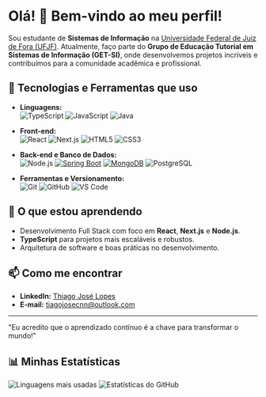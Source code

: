 # Olá! 👋 Bem-vindo ao meu perfil!

Sou estudante de **Sistemas de Informação** na [Universidade Federal de Juiz de Fora (UFJF)](https://www.ufjf.br/). Atualmente, faço parte do **Grupo de Educação Tutorial em Sistemas de Informação (GET-SI)**, onde desenvolvemos projetos incríveis e contribuímos para a comunidade acadêmica e profissional.

## 🚀 Tecnologias e Ferramentas que uso

- **Linguagens:**  
  ![TypeScript](https://img.shields.io/badge/TypeScript-3178C6?style=for-the-badge&logo=typescript&logoColor=white)
  ![JavaScript](https://img.shields.io/badge/JavaScript-F7DF1E?style=for-the-badge&logo=javascript&logoColor=black)
  ![Java](https://img.shields.io/badge/Java-007396?style=for-the-badge&logo=java&logoColor=white)

- **Front-end:**  
  ![React](https://img.shields.io/badge/React-61DAFB?style=for-the-badge&logo=react&logoColor=black)
  ![Next.js](https://img.shields.io/badge/Next.js-000000?style=for-the-badge&logo=nextdotjs&logoColor=white)
  ![HTML5](https://img.shields.io/badge/HTML5-E34F26?style=for-the-badge&logo=html5&logoColor=white)
  ![CSS3](https://img.shields.io/badge/CSS3-1572B6?style=for-the-badge&logo=css3&logoColor=white)

- **Back-end e Banco de Dados:**  
  ![Node.js](https://img.shields.io/badge/Node.js-339933?style=for-the-badge&logo=nodedotjs&logoColor=white)
  [![Spring Boot](https://img.shields.io/badge/Spring_Boot-6DB33F?style=for-the-badge&logo=springboot&logoColor=white)](https://spring.io/projects/spring-boot)
  [![MongoDB](https://img.shields.io/badge/MongoDB-47A248?style=for-the-badge&logo=mongodb&logoColor=white)](https://www.mongodb.com)
  ![PostgreSQL](https://img.shields.io/badge/PostgreSQL-336791?style=for-the-badge&logo=postgresql&logoColor=white)
  

- **Ferramentas e Versionamento:**  
  ![Git](https://img.shields.io/badge/Git-F05032?style=for-the-badge&logo=git&logoColor=white)
  ![GitHub](https://img.shields.io/badge/GitHub-181717?style=for-the-badge&logo=github&logoColor=white)
  ![VS Code](https://img.shields.io/badge/VS%20Code-007ACC?style=for-the-badge&logo=visual-studio-code&logoColor=white)

## 🌱 O que estou aprendendo

- Desenvolvimento Full Stack com foco em **React**, **Next.js** e **Node.js**.
- **TypeScript** para projetos mais escaláveis e robustos.
- Arquitetura de software e boas práticas no desenvolvimento.

## 📫 Como me encontrar

- **LinkedIn:** [Thiago José Lopes](https://www.linkedin.com/in/thiago-jose-lopes)
- **E-mail:** tiagojosecnn@outlook.com

---

"Eu acredito que o aprendizado contínuo é a chave para transformar o mundo!"

## 📊 Minhas Estatísticas

![Linguagens mais usadas](https://github-readme-stats.vercel.app/api/top-langs/?username=Thiago-JLopes&layout=compact&theme=radical)
![Estatísticas do GitHub](https://github-readme-stats.vercel.app/api?username=Thiago-JLopes&show_icons=true&theme=radical)
